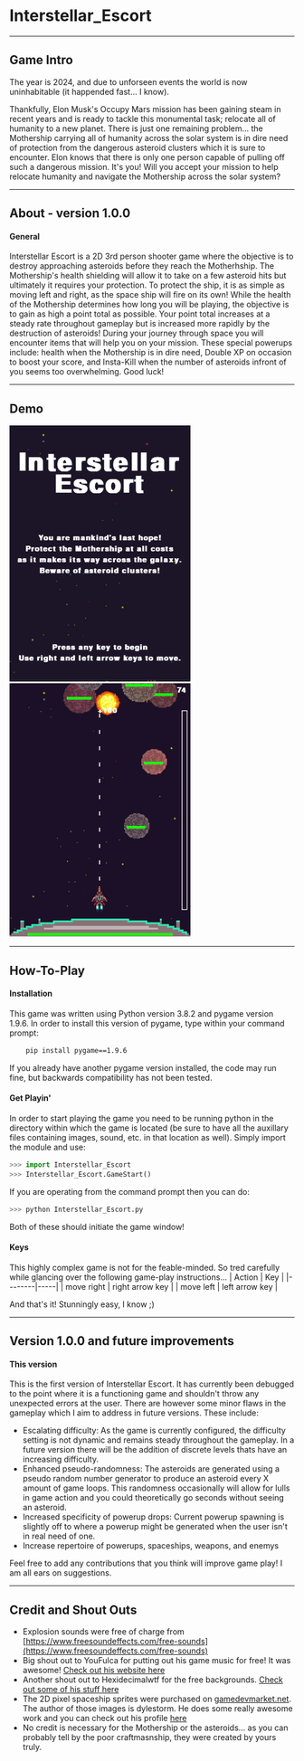 # Interstellar_Escort
 ---
## Game Intro
The year is 2024, and due to unforseen events the world is now uninhabitable (it happended fast... I know). 

Thankfully, Elon Musk's Occupy Mars mission has been gaining steam in recent years and is ready to tackle this monumental task; relocate all of humanity to a new planet. There is just one remaining problem... the Mothership carrying all of humanity across the solar system is in dire need of protection from the dangerous asteroid clusters which it is sure to encounter. Elon knows that there is only one person capable of pulling off such a dangerous mission. It's you! Will you accept your mission to help relocate humanity and navigate the Mothership across the solar system? 

---
## About - version 1.0.0
#### General
Interstellar Escort is a 2D 3rd person shooter game where the objective is to destroy approaching asteroids before they reach the Motherhship. The Mothership's health shielding will allow it to take on a few asteroid hits but ultimately it requires your protection. To protect the ship, it is as simple as moving left and right, as the space ship will fire on its own! While the health of the Mothership determines how long you will be playing, the objective is to gain as high a point total as possible. Your point total increases at a steady rate throughout gameplay but is increased more rapidly by the destruction of asteroids! During your journey through space you will encounter items that will help you on your mission. These special powerups include: health when the Mothership is in dire need, Double XP on occasion to boost your score, and Insta-Kill when the number of asteroids infront of you seems too overwhelming. Good luck!

---
## Demo
<img src="interstellar_screenshots\\Capture1.PNG" alt="drawing" width="320"/> ![photo](interstellar_screenshots/demo_gif.gif)

---
## How-To-Play
#### Installation
This game was written using Python version 3.8.2 and pygame version 1.9.6. In order to install this version of pygame, type within your command prompt:
```bash
    pip install pygame==1.9.6
```
If you already have another pygame version installed, the code may run fine, but backwards compatibility has not been tested.

#### Get Playin'
In order to start playing the game you need to be running python in the directory within which the game is located (be sure to have all the auxillary files containing images, sound, etc. in that location as well). Simply import the module and use:
```python
>>> import Interstellar_Escort
>>> Interstellar_Escort.GameStart()
```
If you are operating from the command prompt then you can do:
```python
>>> python Interstellar_Escort.py
```
Both of these should initiate the game window!

#### Keys
This highly complex game is not for the feable-minded. So tred carefully while glancing over the following game-play instructions...
| Action | Key |
|--------|-----|
| move right | right arrow key |
| move left | left arrow key |

And that's it! Stunningly easy, I know ;)

---
## Version 1.0.0 and future improvements
#### This version
This is the first version of Interstellar Escort. It has currently been debugged to the point where it is a functioning game and shouldn't throw any unexpected errors at the user. There are however some minor flaws in the gameplay which I aim to address in future versions. These include:

* Escalating difficulty: As the game is currently configured, the difficulty setting is not dynamic and remains steady throughout the gameplay. In a future version there will be the addition of discrete levels thats have an increasing difficulty.
* Enhanced pseudo-randomness: The asteroids are generated using a pseudo random number generator to produce an asteroid every X amount of game loops. This randomness occasionally will allow for lulls in game action and you could theoretically go seconds without seeing an asteroid.
* Increased specificity of powerup drops: Current powerup spawning is slightly off to where a powerup might be generated when the user isn't in real need of one.
* Increase repertoire of powerups, spaceships, weapons, and enemys

Feel free to add any contributions that you think will improve game play! I am all ears on suggestions.

---
## Credit and Shout Outs
* Explosion sounds were free of charge from [https://www.freesoundeffects.com/free-sounds](https://www.freesoundeffects.com/free-sounds)
* Big shout out to YouFulca for putting out his game music for free! It was awesome! [Check out his website here](https://wingless-seraph.net/en/index.html)
* Another shout out to Hexidecimalwtf for the free backgrounds. [Check out some of his stuff here](https://hexadecimalwtf.itch.io/space-pixels)
* The 2D pixel spaceship sprites were purchased on [gamedevmarket.net](gamedevmarket.net). The author of those images is dylestorm. He does some really awesome work and you can check out his profile [here](https://www.gamedevmarket.net/member/dylestorm/)
* No credit is necessary for the Mothership or the asteroids... as you can probably tell by the poor craftmasnship, they were created by yours truly.

